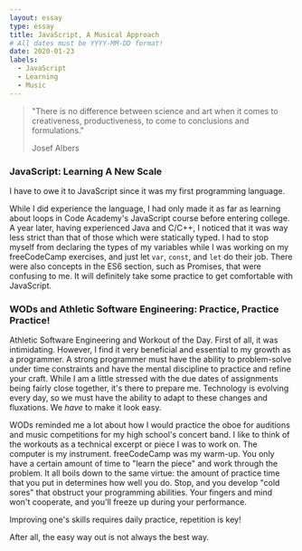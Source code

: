 ```yaml
---
layout: essay
type: essay
title: JavaScript, A Musical Approach
# All dates must be YYYY-MM-DD format!
date: 2020-01-23
labels:
  - JavaScript
  - Learning
  - Music
---
```


> "There is no difference between science and art when it comes to creativeness, productiveness, to come to conclusions and formulations."
> 
> Josef Albers

### JavaScript: Learning A New Scale ###

I have to owe it to JavaScript since it was my first programming language.

While I did experience the language, I had only made it as far as learning about loops in Code Academy's JavaScript course before entering college. A year later, having experienced Java and C/C++, I noticed that it was way less strict than that of those which were statically typed. I had to stop myself from declaring the types of my variables while I was working on my freeCodeCamp exercises, and just let `var`, `const`, and `let` do their job. There were also concepts in the ES6 section, such as Promises, that were confusing to me. It will definitely take some practice to get comfortable with JavaScript. 


### WODs and Athletic Software Engineering: Practice, Practice Practice! ###
Athletic Software Engineering and Workout of the Day. First of all, it was intimidating. However, I find it very beneficial and essential to my growth as a programmer.  A strong programmer must have the ability to problem-solve under time constraints and have the mental discipline to practice and refine your craft. While I am a little stressed with the due dates of assignments being fairly close together, it's there to prepare me. Technology is evolving every day, so we must have the ability to adapt to these changes and fluxations. We _have_ to make it look easy.

WODs reminded me a lot about how I would practice the oboe for auditions and music competitions for my high school's concert band. I like to think of the workouts as a technical excerpt or piece I was to work on. The computer is my instrument. freeCodeCamp was my warm-up. You only have a certain amount of time to "learn the piece" and work through the problem. It all boils down to the same virtue: the amount of practice time that you put in determines how well you do. Stop, and you develop "cold sores" that obstruct your programming abilities. Your fingers and mind won't cooperate, and you'll freeze up during your performance.

Improving one's skills requires daily practice, repetition is key! 

After all, the easy way out is not always the best way. 

